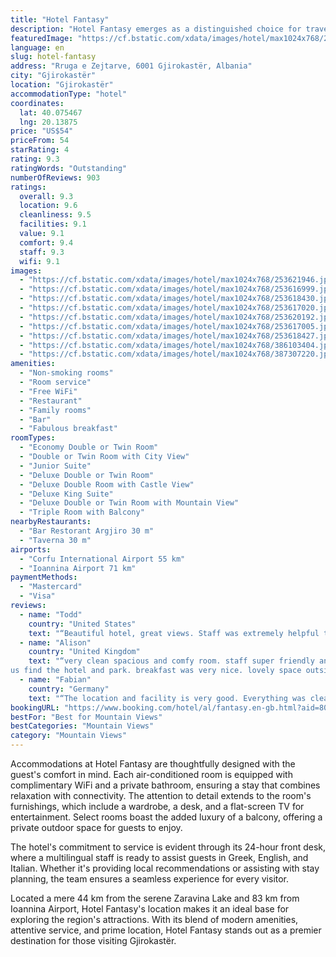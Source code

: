 ```yaml
---
title: "Hotel Fantasy"
description: "Hotel Fantasy emerges as a distinguished choice for travelers seeking a blend of comfort and convenience in Gjirokastër."
featuredImage: "https://cf.bstatic.com/xdata/images/hotel/max1024x768/253621946.jpg?k=4c1c549c1e149866880c508c65dd0e495f5dfc4fe4f98cb1e14d9859c56e6574&o=&hp=1"
language: en
slug: hotel-fantasy
address: "Rruga e Zejtarve, 6001 Gjirokastër, Albania"
city: "Gjirokastër"
location: "Gjirokastër"
accommodationType: "hotel"
coordinates:
  lat: 40.075467
  lng: 20.13875
price: "US$54"
priceFrom: 54
starRating: 4
rating: 9.3
ratingWords: "Outstanding"
numberOfReviews: 903
ratings:
  overall: 9.3
  location: 9.6
  cleanliness: 9.5
  facilities: 9.1
  value: 9.1
  comfort: 9.4
  staff: 9.3
  wifi: 9.1
images:
  - "https://cf.bstatic.com/xdata/images/hotel/max1024x768/253621946.jpg?k=4c1c549c1e149866880c508c65dd0e495f5dfc4fe4f98cb1e14d9859c56e6574&o=&hp=1"
  - "https://cf.bstatic.com/xdata/images/hotel/max1024x768/253616999.jpg?k=37bac52edf23d9aa84cbd05529c8d2584aea7f75bbb5897e8879453a532f6e41&o=&hp=1"
  - "https://cf.bstatic.com/xdata/images/hotel/max1024x768/253618430.jpg?k=3694057e02defc7aa6847057d7dff03b2d08e0607641a46a56c98d81e9be213b&o=&hp=1"
  - "https://cf.bstatic.com/xdata/images/hotel/max1024x768/253617020.jpg?k=2159b67c1d6580f5a1bbddaa4d59f81abbe4a272f671e5eb84260943df85924d&o=&hp=1"
  - "https://cf.bstatic.com/xdata/images/hotel/max1024x768/253620192.jpg?k=0481ba75e3c392138cf12faa38115593ee09ab254937e06ed7b94a7670004c08&o=&hp=1"
  - "https://cf.bstatic.com/xdata/images/hotel/max1024x768/253617005.jpg?k=7002d51938d529ebb3b4b0a81268b79e902a74322e5ff64f9cfdff7521fc9093&o=&hp=1"
  - "https://cf.bstatic.com/xdata/images/hotel/max1024x768/253618427.jpg?k=a6a46d1fd9ca2593dc36e7dd15935a8b1ad38dd8825e062bb70c8877f3e4241d&o=&hp=1"
  - "https://cf.bstatic.com/xdata/images/hotel/max1024x768/386103404.jpg?k=b3352c65725f70ea6f7577b7ce005a898f3c42bc32a68392162a310a6a25d048&o=&hp=1"
  - "https://cf.bstatic.com/xdata/images/hotel/max1024x768/387307220.jpg?k=83db9580715ec0c1abacde19cadbf3603aac805da4ae8110e6e21423259a248e&o=&hp=1"
amenities:
  - "Non-smoking rooms"
  - "Room service"
  - "Free WiFi"
  - "Restaurant"
  - "Family rooms"
  - "Bar"
  - "Fabulous breakfast"
roomTypes:
  - "Economy Double or Twin Room"
  - "Double or Twin Room with City View"
  - "Junior Suite"
  - "Deluxe Double or Twin Room"
  - "Deluxe Double Room with Castle View"
  - "Deluxe King Suite"
  - "Deluxe Double or Twin Room with Mountain View"
  - "Triple Room with Balcony"
nearbyRestaurants:
  - "Bar Restorant Argjiro 30 m"
  - "Taverna 30 m"
airports:
  - "Corfu International Airport 55 km"
  - "Ioannina Airport 71 km"
paymentMethods:
  - "Mastercard"
  - "Visa"
reviews:
  - name: "Todd"
    country: "United States"
    text: "“Beautiful hotel, great views. Staff was extremely helpful to us in finding parking - we apprecitated their kindness and willingness to help. We enjoyed a great dinner there. The breakfast was excellent!! So many options and everything tasted...”"
  - name: "Alison"
    country: "United Kingdom"
    text: "“very clean spacious and comfy room. staff super friendly and kind. came to help
us find the hotel and park. breakfast was very nice. lovely space outside to sit and enjoy the view. balcony to enjoy the view and breeze from”"
  - name: "Fabian"
    country: "Germany"
    text: "“The location and facility is very good. Everything was clean.”"
bookingURL: "https://www.booking.com/hotel/al/fantasy.en-gb.html?aid=8035640"
bestFor: "Best for Mountain Views"
bestCategories: "Mountain Views"
category: "Mountain Views"
---
```


Accommodations at Hotel Fantasy are thoughtfully designed with the guest's comfort in mind. Each air-conditioned room is equipped with complimentary WiFi and a private bathroom, ensuring a stay that combines relaxation with connectivity. The attention to detail extends to the room's furnishings, which include a wardrobe, a desk, and a flat-screen TV for entertainment. Select rooms boast the added luxury of a balcony, offering a private outdoor space for guests to enjoy.

The hotel's commitment to service is evident through its 24-hour front desk, where a multilingual staff is ready to assist guests in Greek, English, and Italian. Whether it's providing local recommendations or assisting with stay planning, the team ensures a seamless experience for every visitor.

Located a mere 44 km from the serene Zaravina Lake and 83 km from Ioannina Airport, Hotel Fantasy's location makes it an ideal base for exploring the region's attractions. With its blend of modern amenities, attentive service, and prime location, Hotel Fantasy stands out as a premier destination for those visiting Gjirokastër.
